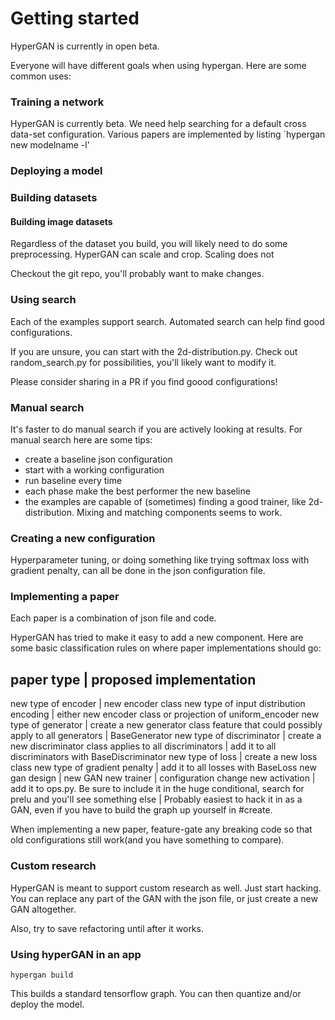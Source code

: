 # Getting started

HyperGAN is currently in open beta.

Everyone will have different goals when using hypergan.  Here are some common uses:

### Training a network

HyperGAN is currently beta.  We need help searching for a default cross data-set configuration.  Various papers are implemented by listing `hypergan new modelname -l'

### Deploying a model

### Building datasets

#### Building image datasets

Regardless of the dataset you build, you will likely need to do some preprocessing.  HyperGAN can scale and crop.  Scaling does not

Checkout the git repo, you'll probably want to make changes.

### Using search

Each of the examples support search.  Automated search can help find good configurations.

If you are unsure, you can start with the 2d-distribution.py.  Check out random_search.py for possibilities, you'll likely 
want to modify it.

Please consider sharing in a PR if you find goood configurations!

### Manual search

It's faster to do manual search if you are actively looking at results.  For manual search here are some tips:

* create a baseline json configuration
* start with a working configuration
* run baseline every time
* each phase make the best performer the new baseline
* the examples are capable of (sometimes) finding a good trainer, like 2d-distribution.  Mixing and matching components seems to work.

### Creating a new configuration

Hyperparameter tuning, or doing something like trying softmax loss with gradient penalty, can all be done in the json configuration file.

### Implementing a paper

Each paper is a combination of json file and code.

HyperGAN has tried to make it easy to add a new component.  Here are some basic classification rules on where paper implementations should go:

paper type | proposed implementation
----------------------------------------
new type of encoder | new encoder class
new type of input distribution encoding | either new encoder class or projection of uniform_encoder
new type of generator | create a new generator class
feature that could possibly apply to all generators | BaseGenerator
new type of discriminator | create a new discriminator class
applies to all discriminators | add it to all discriminators with BaseDiscriminator
new type of loss | create a new loss class
new type of gradient penalty | add it to all losses with BaseLoss
new gan design | new GAN
new trainer | configuration change
new activation | add it to ops.py.  Be sure to include it in the huge conditional, search for prelu and you'll see
something else | Probably easiest to hack it in as a GAN, even if you have to build the graph up yourself in #create.

When implementing a new paper, feature-gate any breaking code so that old configurations still work(and you have something to compare).

### Custom research

HyperGAN is meant to support custom research as well.  Just start hacking.  You can replace any part of the GAN with the json file, or
just create a new GAN altogether.

Also, try to save refactoring until after it works.

### Using hyperGAN in an app

`hypergan build`

This builds a standard tensorflow graph.  You can then quantize and/or deploy the model.
